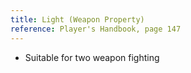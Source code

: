 ```yaml
---
title: Light (Weapon Property)
reference: Player's Handbook, page 147
---
```


- Suitable for two weapon fighting
